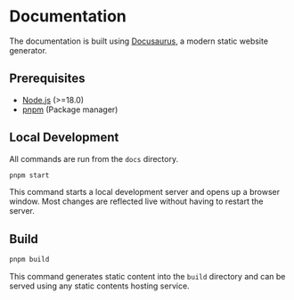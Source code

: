 # Documentation

The documentation is built using [Docusaurus](https://docusaurus.io/), a modern static website generator.

## Prerequisites
- [Node.js](https://nodejs.org/) (>=18.0)
- [pnpm](https://pnpm.io/installation) (Package manager)

## Local Development
All commands are run from the `docs` directory.

```bash
pnpm start
```

This command starts a local development server and opens up a browser window. Most changes are reflected live without having to restart the server.

## Build

```bash
pnpm build
```

This command generates static content into the `build` directory and can be served using any static contents hosting service.
